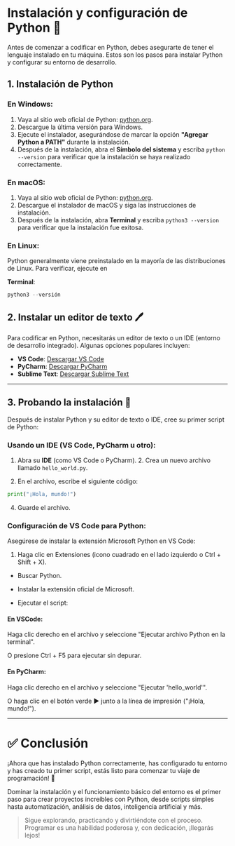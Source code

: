 # Instalación y configuración de Python 🐍

Antes de comenzar a codificar en Python, debes asegurarte de tener el lenguaje instalado en tu máquina. Estos son los pasos para instalar Python y configurar su entorno de desarrollo.

## 1. Instalación de Python

### En Windows:

1. Vaya al sitio web oficial de Python: [python.org](https://www.python.org/downloads/).
2. Descargue la última versión para Windows.
3. Ejecute el instalador, asegurándose de marcar la opción **"Agregar Python a PATH"** durante la instalación.
4. Después de la instalación, abra el **Símbolo del sistema** y escriba `python --version` para verificar que la instalación se haya realizado correctamente.

### En macOS:

1. Vaya al sitio web oficial de Python: [python.org](https://www.python.org/downloads/).
2. Descargue el instalador de macOS y siga las instrucciones de instalación.
3. Después de la instalación, abra **Terminal** y escriba `python3 --version` para verificar que la instalación fue exitosa.

### En Linux:

Python generalmente viene preinstalado en la mayoría de las distribuciones de Linux. Para verificar, ejecute en 

**Terminal**:
```python
python3 --versión 
```

## 2. Instalar un editor de texto 🖊️

Para codificar en Python, necesitarás un editor de texto o un IDE (entorno de desarrollo integrado). Algunas opciones populares incluyen:

- **VS Code**: [Descargar VS Code](https://code.visualstudio.com/)
- **PyCharm**: [Descargar PyCharm](https://www.jetbrains.com/pycharm/)
- **Sublime Text**: [Descargar Sublime Text](https://www.sublimetext.com/)

---

## 3. Probando la instalación 🧪

Después de instalar Python y su editor de texto o IDE, cree su primer script de Python:

### Usando un IDE (VS Code, PyCharm u otro):

1. Abra su **IDE** (como VS Code o PyCharm). 2. Crea un nuevo archivo llamado `hello_world.py`.

3. En el archivo, escribe el siguiente código:

```python
print("¡Hola, mundo!")
```

4. Guarde el archivo.

### Configuración de VS Code para Python:

Asegúrese de instalar la extensión Microsoft Python en VS Code:

1. Haga clic en Extensiones (icono cuadrado en el lado izquierdo o Ctrl + Shift + X).

- Buscar Python.

- Instalar la extensión oficial de Microsoft.

- Ejecutar el script:

#### En VSCode:

Haga clic derecho en el archivo y seleccione "Ejecutar archivo Python en la terminal".

O presione Ctrl + F5 para ejecutar sin depurar.

#### En PyCharm:

Haga clic derecho en el archivo y seleccione "Ejecutar 'hello_world'".

O haga clic en el botón verde ▶️ junto a la línea de impresión ("¡Hola, mundo!").

---

# ✅ Conclusión

¡Ahora que has instalado Python correctamente, has configurado tu entorno y has creado tu primer script, estás listo para comenzar tu viaje de programación! 🚀

Dominar la instalación y el funcionamiento básico del entorno es el primer paso para crear proyectos increíbles con Python, desde scripts simples hasta automatización, análisis de datos, inteligencia artificial y más.

> Sigue explorando, practicando y divirtiéndote con el proceso. Programar es una habilidad poderosa y, con dedicación, ¡llegarás lejos!